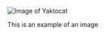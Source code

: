 ![Image of Yaktocat](https://octodex.github.com/images/yaktocat.png)

This is an example of an image
